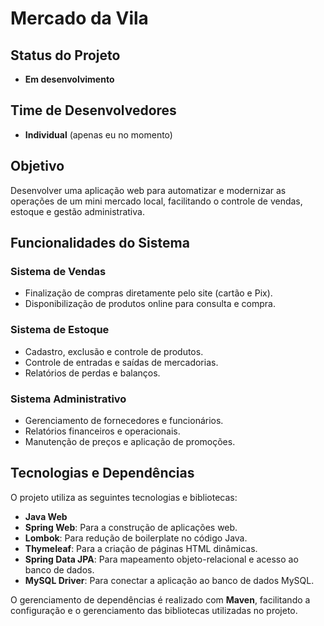 # Mercado da Vila

## Status do Projeto
- **Em desenvolvimento**

## Time de Desenvolvedores
- **Individual** (apenas eu no momento)

## Objetivo
Desenvolver uma aplicação web para automatizar e modernizar as operações de um mini mercado local, facilitando o controle de vendas, estoque e gestão administrativa.

## Funcionalidades do Sistema

### Sistema de Vendas
- Finalização de compras diretamente pelo site (cartão e Pix).
- Disponibilização de produtos online para consulta e compra.

### Sistema de Estoque
- Cadastro, exclusão e controle de produtos.
- Controle de entradas e saídas de mercadorias.
- Relatórios de perdas e balanços.

### Sistema Administrativo
- Gerenciamento de fornecedores e funcionários.
- Relatórios financeiros e operacionais.
- Manutenção de preços e aplicação de promoções.

## Tecnologias e Dependências

O projeto utiliza as seguintes tecnologias e bibliotecas:

- **Java Web**
- **Spring Web**: Para a construção de aplicações web.
- **Lombok**: Para redução de boilerplate no código Java.
- **Thymeleaf**: Para a criação de páginas HTML dinâmicas.
- **Spring Data JPA**: Para mapeamento objeto-relacional e acesso ao banco de dados.
- **MySQL Driver**: Para conectar a aplicação ao banco de dados MySQL.

O gerenciamento de dependências é realizado com **Maven**, facilitando a configuração e o gerenciamento das bibliotecas utilizadas no projeto.
